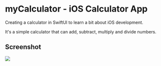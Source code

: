 # myCalculator - iOS Calculator App
Creating a calculator in SwiftUI to learn a bit about iOS development.

It's a simple calculator that can add, subtract, multiply and divide numbers. 

## Screenshot
![](https://imgur.com/ad0A972)
